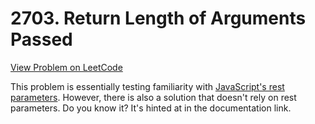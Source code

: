 # 2703. Return Length of Arguments Passed

[View Problem on LeetCode](https://leetcode.com/problems/return-length-of-arguments-passed/)

This problem is essentially testing familiarity with [JavaScript's rest parameters](https://developer.mozilla.org/en-US/docs/Web/JavaScript/Reference/Functions/rest_parameters). However, there is also a solution that doesn't rely on rest parameters. Do you know it? It's hinted at in the documentation link.
